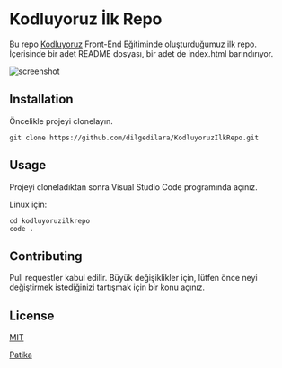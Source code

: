 # Kodluyoruz İlk Repo
Bu repo [Kodluyoruz](http://kodluyoruz.org) Front-End Eğitiminde oluşturduğumuz ilk repo. İçerisinde bir adet README dosyası, bir adet de index.html barındırıyor.

![screenshot](https://imgyukle.com/f/2022/09/22/nzwOJG.png)

## **Installation**
Öncelikle projeyi clonelayın.
```
git clone https://github.com/dilgedilara/KodluyoruzIlkRepo.git
```

## **Usage**
Projeyi cloneladıktan sonra Visual Studio Code programında açınız.

Linux için:
```
cd kodluyoruzilkrepo
code .
```

## **Contributing**

Pull requestler kabul edilir. Büyük değişiklikler için, lütfen önce neyi değiştirmek istediğinizi tartışmak için bir konu açınız.

## **License**
[MIT](https://choosealicense.com/licenses/mit/)

[Patika](www.patika.dev)